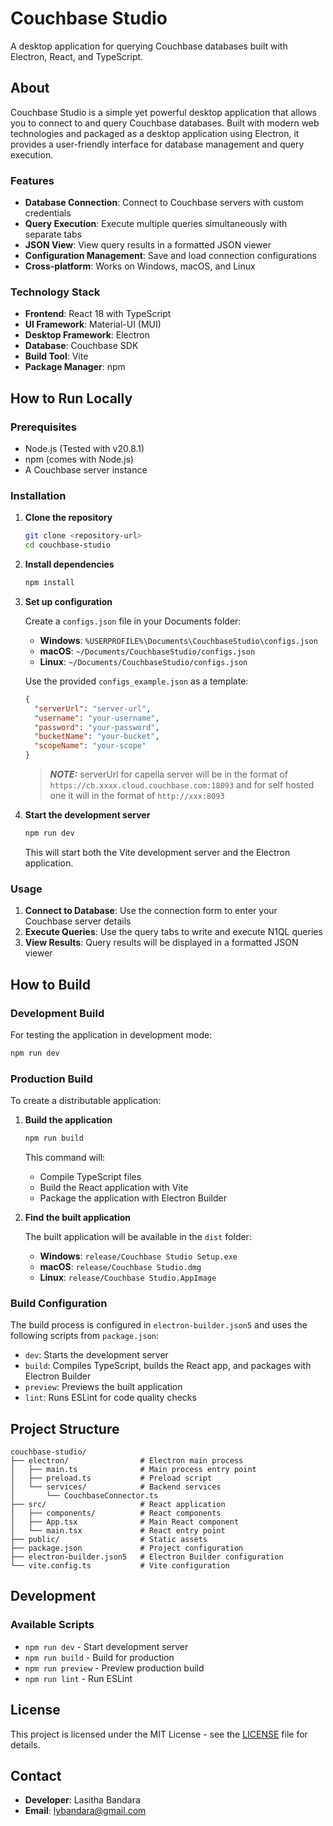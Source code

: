 # Couchbase Studio

A desktop application for querying Couchbase databases built with Electron, React, and TypeScript.

## About

Couchbase Studio is a simple yet powerful desktop application that allows you to connect to and query Couchbase databases. Built with modern web technologies and packaged as a desktop application using Electron, it provides a user-friendly interface for database management and query execution.

### Features

- **Database Connection**: Connect to Couchbase servers with custom credentials
- **Query Execution**: Execute multiple queries simultaneously with separate tabs
- **JSON View**: View query results in a formatted JSON viewer
- **Configuration Management**: Save and load connection configurations
- **Cross-platform**: Works on Windows, macOS, and Linux

### Technology Stack

- **Frontend**: React 18 with TypeScript
- **UI Framework**: Material-UI (MUI)
- **Desktop Framework**: Electron
- **Database**: Couchbase SDK
- **Build Tool**: Vite
- **Package Manager**: npm

## How to Run Locally

### Prerequisites

- Node.js (Tested with v20.8.1)
- npm (comes with Node.js)
- A Couchbase server instance

### Installation

1. **Clone the repository**

   ```bash
   git clone <repository-url>
   cd couchbase-studio
   ```

2. **Install dependencies**

   ```bash
   npm install
   ```

3. **Set up configuration**

   Create a `configs.json` file in your Documents folder:
   - **Windows**: `%USERPROFILE%\Documents\CouchbaseStudio\configs.json`
   - **macOS**: `~/Documents/CouchbaseStudio/configs.json`
   - **Linux**: `~/Documents/CouchbaseStudio/configs.json`

   Use the provided `configs_example.json` as a template:

   ```json
   {
     "serverUrl": "server-url",
     "username": "your-username",
     "password": "your-password",
     "bucketName": "your-bucket",
     "scopeName": "your-scope"
   }
   ```

   > **_NOTE:_** serverUrl for capella server will be in the format of `https://cb.xxxx.cloud.couchbase.com:18093` and for self hosted one it will in the format of `http://xxx:8093`

4. **Start the development server**

   ```bash
   npm run dev
   ```

   This will start both the Vite development server and the Electron application.

### Usage

1. **Connect to Database**: Use the connection form to enter your Couchbase server details
2. **Execute Queries**: Use the query tabs to write and execute N1QL queries
3. **View Results**: Query results will be displayed in a formatted JSON viewer

## How to Build

### Development Build

For testing the application in development mode:

```bash
npm run dev
```

### Production Build

To create a distributable application:

1. **Build the application**

   ```bash
   npm run build
   ```

   This command will:
   - Compile TypeScript files
   - Build the React application with Vite
   - Package the application with Electron Builder

2. **Find the built application**

   The built application will be available in the `dist` folder:
   - **Windows**: `release/Couchbase Studio Setup.exe`
   - **macOS**: `release/Couchbase Studio.dmg`
   - **Linux**: `release/Couchbase Studio.AppImage`

### Build Configuration

The build process is configured in `electron-builder.json5` and uses the following scripts from `package.json`:

- `dev`: Starts the development server
- `build`: Compiles TypeScript, builds the React app, and packages with Electron Builder
- `preview`: Previews the built application
- `lint`: Runs ESLint for code quality checks

## Project Structure

```
couchbase-studio/
├── electron/                # Electron main process
│   ├── main.ts              # Main process entry point
│   ├── preload.ts           # Preload script
│   └── services/            # Backend services
│       └── CouchbaseConnector.ts
├── src/                     # React application
│   ├── components/          # React components
│   ├── App.tsx              # Main React component
│   └── main.tsx             # React entry point
├── public/                  # Static assets
├── package.json             # Project configuration
├── electron-builder.json5   # Electron Builder configuration
└── vite.config.ts           # Vite configuration
```

## Development

### Available Scripts

- `npm run dev` - Start development server
- `npm run build` - Build for production
- `npm run preview` - Preview production build
- `npm run lint` - Run ESLint

## License

This project is licensed under the MIT License - see the [LICENSE](LICENSE) file for details.

## Contact

- **Developer**: Lasitha Bandara
- **Email**: lybandara@gmail.com
